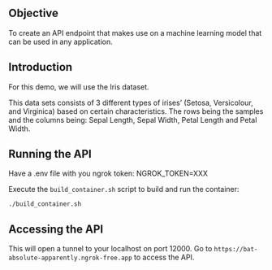 ## Objective
To create an API endpoint that makes use on a machine learning model that can be used in any application.

## Introduction
For this demo, we will use the Iris dataset.

This data sets consists of 3 different types of irises’ (Setosa, Versicolour, and Virginica) based on certain characteristics. The rows being the samples and the columns being: Sepal Length, Sepal Width, Petal Length and Petal Width.

## Running the API
Have a .env file with you ngrok token: NGROK_TOKEN=XXX 

Execute the `build_container.sh` script to build and run the container:
```
./build_container.sh
```

## Accessing the API
This will open a tunnel to your localhost on port 12000. Go to `https://bat-absolute-apparently.ngrok-free.app` to access the API.